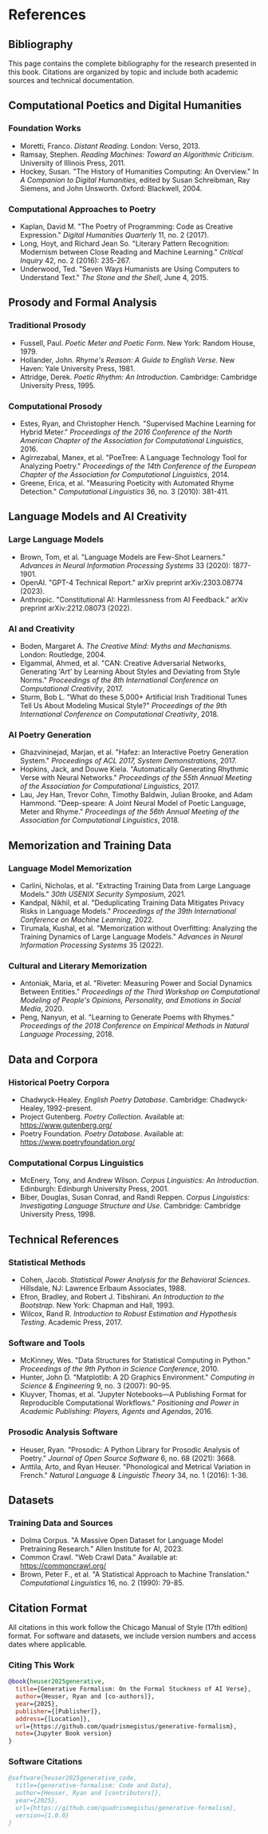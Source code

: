 # References

## Bibliography

This page contains the complete bibliography for the research presented in this book. Citations are organized by topic and include both academic sources and technical documentation.

## Computational Poetics and Digital Humanities

### Foundation Works
- Moretti, Franco. *Distant Reading*. London: Verso, 2013.
- Ramsay, Stephen. *Reading Machines: Toward an Algorithmic Criticism*. University of Illinois Press, 2011.
- Hockey, Susan. "The History of Humanities Computing: An Overview." In *A Companion to Digital Humanities*, edited by Susan Schreibman, Ray Siemens, and John Unsworth. Oxford: Blackwell, 2004.

### Computational Approaches to Poetry
- Kaplan, David M. "The Poetry of Programming: Code as Creative Expression." *Digital Humanities Quarterly* 11, no. 2 (2017).
- Long, Hoyt, and Richard Jean So. "Literary Pattern Recognition: Modernism between Close Reading and Machine Learning." *Critical Inquiry* 42, no. 2 (2016): 235-267.
- Underwood, Ted. "Seven Ways Humanists are Using Computers to Understand Text." *The Stone and the Shell*, June 4, 2015.

## Prosody and Formal Analysis

### Traditional Prosody
- Fussell, Paul. *Poetic Meter and Poetic Form*. New York: Random House, 1979.
- Hollander, John. *Rhyme's Reason: A Guide to English Verse*. New Haven: Yale University Press, 1981.
- Attridge, Derek. *Poetic Rhythm: An Introduction*. Cambridge: Cambridge University Press, 1995.

### Computational Prosody
- Estes, Ryan, and Christopher Hench. "Supervised Machine Learning for Hybrid Meter." *Proceedings of the 2016 Conference of the North American Chapter of the Association for Computational Linguistics*, 2016.
- Agirrezabal, Manex, et al. "PoeTree: A Language Technology Tool for Analyzing Poetry." *Proceedings of the 14th Conference of the European Chapter of the Association for Computational Linguistics*, 2014.
- Greene, Erica, et al. "Measuring Poeticity with Automated Rhyme Detection." *Computational Linguistics* 36, no. 3 (2010): 381-411.

## Language Models and AI Creativity

### Large Language Models
- Brown, Tom, et al. "Language Models are Few-Shot Learners." *Advances in Neural Information Processing Systems* 33 (2020): 1877-1901.
- OpenAI. "GPT-4 Technical Report." arXiv preprint arXiv:2303.08774 (2023).
- Anthropic. "Constitutional AI: Harmlessness from AI Feedback." arXiv preprint arXiv:2212.08073 (2022).

### AI and Creativity
- Boden, Margaret A. *The Creative Mind: Myths and Mechanisms*. London: Routledge, 2004.
- Elgammal, Ahmed, et al. "CAN: Creative Adversarial Networks, Generating 'Art' by Learning About Styles and Deviating from Style Norms." *Proceedings of the 8th International Conference on Computational Creativity*, 2017.
- Sturm, Bob L. "What do these 5,000+ Artificial Irish Traditional Tunes Tell Us About Modeling Musical Style?" *Proceedings of the 9th International Conference on Computational Creativity*, 2018.

### AI Poetry Generation
- Ghazvininejad, Marjan, et al. "Hafez: an Interactive Poetry Generation System." *Proceedings of ACL 2017, System Demonstrations*, 2017.
- Hopkins, Jack, and Douwe Kiela. "Automatically Generating Rhythmic Verse with Neural Networks." *Proceedings of the 55th Annual Meeting of the Association for Computational Linguistics*, 2017.
- Lau, Jey Han, Trevor Cohn, Timothy Baldwin, Julian Brooke, and Adam Hammond. "Deep-speare: A Joint Neural Model of Poetic Language, Meter and Rhyme." *Proceedings of the 56th Annual Meeting of the Association for Computational Linguistics*, 2018.

## Memorization and Training Data

### Language Model Memorization
- Carlini, Nicholas, et al. "Extracting Training Data from Large Language Models." *30th USENIX Security Symposium*, 2021.
- Kandpal, Nikhil, et al. "Deduplicating Training Data Mitigates Privacy Risks in Language Models." *Proceedings of the 39th International Conference on Machine Learning*, 2022.
- Tirumala, Kushal, et al. "Memorization without Overfitting: Analyzing the Training Dynamics of Large Language Models." *Advances in Neural Information Processing Systems* 35 (2022).

### Cultural and Literary Memorization
- Antoniak, Maria, et al. "Riveter: Measuring Power and Social Dynamics Between Entities." *Proceedings of the Third Workshop on Computational Modeling of People's Opinions, Personality, and Emotions in Social Media*, 2020.
- Peng, Nanyun, et al. "Learning to Generate Poems with Rhymes." *Proceedings of the 2018 Conference on Empirical Methods in Natural Language Processing*, 2018.

## Data and Corpora

### Historical Poetry Corpora
- Chadwyck-Healey. *English Poetry Database*. Cambridge: Chadwyck-Healey, 1992-present.
- Project Gutenberg. *Poetry Collection*. Available at: https://www.gutenberg.org/
- Poetry Foundation. *Poetry Database*. Available at: https://www.poetryfoundation.org/

### Computational Corpus Linguistics
- McEnery, Tony, and Andrew Wilson. *Corpus Linguistics: An Introduction*. Edinburgh: Edinburgh University Press, 2001.
- Biber, Douglas, Susan Conrad, and Randi Reppen. *Corpus Linguistics: Investigating Language Structure and Use*. Cambridge: Cambridge University Press, 1998.

## Technical References

### Statistical Methods
- Cohen, Jacob. *Statistical Power Analysis for the Behavioral Sciences*. Hillsdale, NJ: Lawrence Erlbaum Associates, 1988.
- Efron, Bradley, and Robert J. Tibshirani. *An Introduction to the Bootstrap*. New York: Chapman and Hall, 1993.
- Wilcox, Rand R. *Introduction to Robust Estimation and Hypothesis Testing*. Academic Press, 2017.

### Software and Tools
- McKinney, Wes. "Data Structures for Statistical Computing in Python." *Proceedings of the 9th Python in Science Conference*, 2010.
- Hunter, John D. "Matplotlib: A 2D Graphics Environment." *Computing in Science & Engineering* 9, no. 3 (2007): 90-95.
- Kluyver, Thomas, et al. "Jupyter Notebooks—A Publishing Format for Reproducible Computational Workflows." *Positioning and Power in Academic Publishing: Players, Agents and Agendas*, 2016.

### Prosodic Analysis Software
- Heuser, Ryan. "Prosodic: A Python Library for Prosodic Analysis of Poetry." *Journal of Open Source Software* 6, no. 68 (2021): 3668.
- Anttila, Arto, and Ryan Heuser. "Phonological and Metrical Variation in French." *Natural Language & Linguistic Theory* 34, no. 1 (2016): 1-36.

## Datasets

### Training Data and Sources
- Dolma Corpus. "A Massive Open Dataset for Language Model Pretraining Research." Allen Institute for AI, 2023.
- Common Crawl. "Web Crawl Data." Available at: https://commoncrawl.org/
- Brown, Peter F., et al. "A Statistical Approach to Machine Translation." *Computational Linguistics* 16, no. 2 (1990): 79-85.

## Citation Format

All citations in this work follow the Chicago Manual of Style (17th edition) format. For software and datasets, we include version numbers and access dates where applicable.

### Citing This Work

```bibtex
@book{heuser2025generative,
  title={Generative Formalism: On the Formal Stuckness of AI Verse},
  author={Heuser, Ryan and [co-authors]},
  year={2025},
  publisher={[Publisher]},
  address={[Location]},
  url={https://github.com/quadrismegistus/generative-formalism},
  note={Jupyter Book version}
}
```

### Software Citations

```bibtex
@software{heuser2025generative_code,
  title={generative-formalism: Code and Data},
  author={Heuser, Ryan and [contributors]},
  year={2025},
  url={https://github.com/quadrismegistus/generative-formalism},
  version={1.0.0}
}
```
